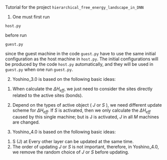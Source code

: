 
Tutorial for the project ```hierarchical_free_energy_landscape_in_DNN```

1. One must first run  

```host.py```

before run  

```guest.py```

since the guest machine in the code `guest.py` have to use the same initial configuration as the host machine in `host.py`. The initial configurations will be produced by 
the code `host.py` automatically, and they will be used in `guest.py` when one run `guest.py`.

2. Yoshino_3.0 is based on the following basic ideas: 

1) When calculate the $\Delta H_{eff}$, we just need to consider the sites directly related to the active sites (bonds). 

2) Depend on the types of active object ( $J$ or $S$ ), we need different update scheme for $\Delta H_{eff}$.  If $S$ is activated, then we only calculate the $\Delta H_{eff}$ caused by this single machine; but is J is activated, $J$ in all $M$ machines are changed.

3. Yoshino_4.0 is based on the following basic ideas:
1) S (J) at Every other layer can be updated at the same time.
2) The order of updating $J$ or $S$ is not important, therefore, in Yoshino_4.0, we remove the random choice of $J$ or $S$ before updating.
